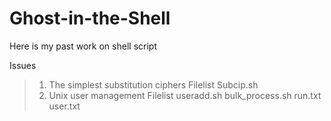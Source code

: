 Ghost-in-the-Shell
==================

Here is my past work on shell script

Issues
> 1. The simplest substitution ciphers
  >Filelist
  Subcip.sh
> 2. Unix user management
  >Filelist
  useradd.sh
  bulk_process.sh
  run.txt
  user.txt
